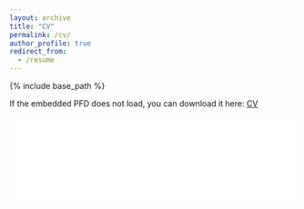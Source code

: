 ```yaml
---
layout: archive
title: "CV"
permalink: /cv/
author_profile: true
redirect_from:
  - /resume
---
```


{% include base_path %}

If the embedded PFD does not load, you can download it here: [CV](/files/Pedro%20Achanccaray%20CV.pdf)

<embed src="/files/Pedro%20Achanccaray%20CV.pdf" type="application/pdf" width="100%">